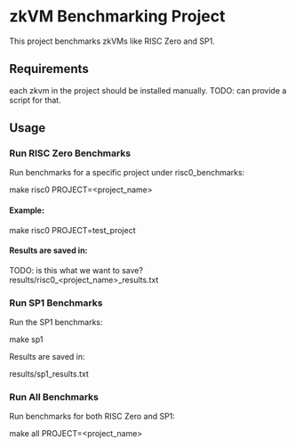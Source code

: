 # zkVM Benchmarking Project

This project benchmarks zkVMs like RISC Zero and SP1.

## Requirements

each zkvm in the project should be installed manually. 
TODO: can provide a script for that.

## Usage
### Run RISC Zero Benchmarks

Run benchmarks for a specific project under risc0_benchmarks:

make risc0 PROJECT=<project_name>

#### Example:

make risc0 PROJECT=test_project

#### Results are saved in:

TODO: is this what we want to save?
results/risc0_<project_name>_results.txt

### Run SP1 Benchmarks

Run the SP1 benchmarks:

make sp1

Results are saved in:

results/sp1_results.txt

### Run All Benchmarks

Run benchmarks for both RISC Zero and SP1:

make all PROJECT=<project_name>

